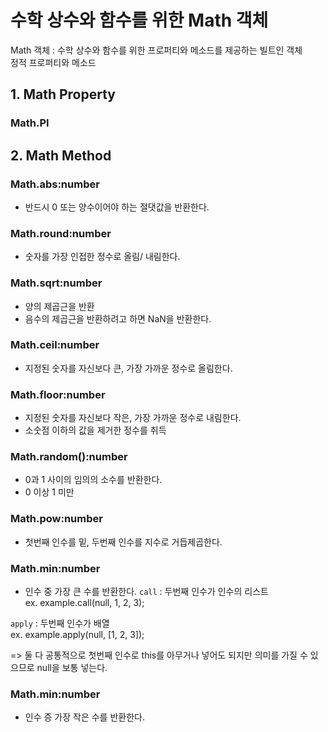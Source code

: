 # 수학 상수와 함수를 위한 Math 객체
Math 객체 : 수학 상수와 함수를 위한 프로퍼티와 메소드를 제공하는 빌트인 객체  
정적 프로퍼티와 메소드  

## 1. Math Property
### Math.PI

## 2. Math Method
### Math.abs:number
- 반드시 0 또는 양수이어야 하는 절댓값을 반환한다.

### Math.round:number
- 숫자를 가장 인접한 정수로 올림/ 내림한다.

### Math.sqrt:number
- 양의 제곱근을 반환
- 음수의 제곱근을 반환하려고 하면 NaN을 반환한다.

### Math.ceil:number
- 지정된 숫자를 자신보다 큰, 가장 가까운 정수로 올림한다.

### Math.floor:number
- 지정된 숫자를 자신보다 작은, 가장 가까운 정수로 내림한다.
- 소숫점 이하의 값을 제거한 정수를 취득

### Math.random():number
- 0과 1 사이의 임의의 소수를 반환한다.
- 0 이상 1 미만

### Math.pow:number
- 첫번째 인수를 밑, 두번째 인수를 지수로 거듭제곱한다.

### Math.min:number
- 인수 중 가장 큰 수를 반환한다.
`call` : 두번째 인수가 인수의 리스트   
ex. example.call(null, 1, 2, 3);

`apply` : 두번째 인수가 배열  
ex. example.apply(null, [1, 2, 3]);

=> 둘 다 공통적으로 첫번째 인수로 this를 아무거나 넣어도 되지만 의미를 가질 수 있으므로 null을 보통 넣는다.


### Math.min:number
- 인수 증 가장 작은 수를 반환한다.
